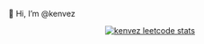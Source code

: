 👋 Hi, I’m @kenvez

<p align="center">
  <a href="https://github.com/JacobLinCool/LeetCode-Stats-Card" target="_blank">
    <img title="kenvez leetcode stats" alt="kenvez leetcode stats" src="https://leetcard.jacoblin.cool/kenvez?theme=dark&font=Fira%20Code" />
  </a>
</p>
